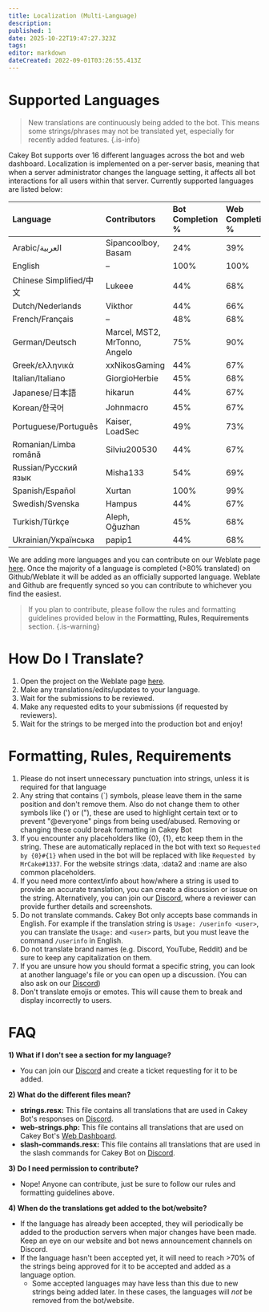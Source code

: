 ```yaml
---
title: Localization (Multi-Language)
description: 
published: 1
date: 2025-10-22T19:47:27.323Z
tags: 
editor: markdown
dateCreated: 2022-09-01T03:26:55.413Z
---
```


# Supported Languages

> New translations are continuously being added to the bot. This means some strings/phrases may not be translated yet, especially for recently added features.
{.is-info}

Cakey Bot supports over 16 different languages across the bot  and web dashboard. Localization is implemented on a per-server basis, meaning that when a server administrator changes the language setting, it affects all bot interactions for all users within that server. Currently supported languages are listed below:

| Language            | Contributors                          | Bot Completion % | Web Completion % |
| :------------------| :------------------------------------- | :--------------- | :---------------- |
| Arabic/العربية      | Sipancoolboy, Basam                     | 24%               | 39%               |
| English            | –                                     | 100%              | 100%              |
| Chinese Simplified/中文 | Lukeee                            | 44%               | 68%               |
| Dutch/Nederlands   | Vikthor                               | 44%               | 66%               |
| French/Français    | –                                     | 48%               | 68%               |
| German/Deutsch     | Marcel, MST2, MrTonno, Angelo         | 75%               | 90%               |
| Greek/ελληνικά      | xxNikosGaming                        | 44%               | 67%               |
| Italian/Italiano   | GiorgioHerbie                         | 45%               | 68%               |
| Japanese/日本語       | hikarun                             | 44%               | 67%               |
| Korean/한국어        | Johnmacro                            | 45%               | 67%               |
| Portuguese/Português | Kaiser, LoadSec                     | 49%               | 73%               |
| Romanian/Limba română | Silviu200530                       | 44%               | 67%               |
| Russian/Русский язык | Misha133                            | 54%               | 69%               |
| Spanish/Español    | Xurtan                                | 100%              | 99%              |
| Swedish/Svenska    | Hampus                                | 44%               | 67%               |
| Turkish/Türkçe     | Aleph, Oğuzhan                        | 45%               | 68%               |
| Ukrainian/Українська | papip1                              | 44%               | 68%               |

We are adding more languages and you can contribute on our Weblate page [here](https://translate.cakey.bot/). Once the majority of a language is completed (>80% translated) on Github/Weblate it will be added as an officially supported language. Weblate and Github are frequently synced so you can contribute to whichever you find the easiest.

> If you plan to contribute, please follow the rules and formatting guidelines provided below in the **Formatting, Rules, Requirements** section.
{.is-warning}

# How Do I Translate?

1. Open the project on the Weblate page [here](https://translate.cakey.bot/).
2. Make any translations/edits/updates to your language.
3. Wait for the submissions to be reviewed.
4. Make any requested edits to your submissions (if requested by reviewers).
5. Wait for the strings to be merged into the production bot and enjoy!

# Formatting, Rules, Requirements

1. Please do not insert unnecessary punctuation into strings, unless it is
   required for that language
2. Any string that contains (`) symbols, please leave them in the same position
   and don't remove them. Also do not change them to other symbols like (') or ("),
   these are used to highlight certain text or to prevent "@everyone" pings from
   being used/abused. Removing or changing these could break formatting in Cakey
   Bot
3. If you encounter any placeholders like {0}, {1}, etc keep them in the
   string. These are automatically replaced in the bot with text so
   `Requested by {0}#{1}` when used in the bot will be replaced with like
   `Requested by MrCake#1337`. For the website strings :data, :data2 and :name are 
   also common placeholders.
4. If you need more context/info about how/where a string is used to provide an
   accurate translation, you can create a discussion or issue on the string. 
   Alternatively, you can join our [Discord](https://cakey.bot/discord), where a reviewer can
   provide further details and screenshots.
5. Do not translate commands. Cakey Bot only accepts base commands in English.
   For example if the translation string is `Usage: /userinfo <user>`, you can
   translate the `Usage:` and `<user>` parts, but you must leave the command
   `/userinfo` in English.
6. Do not translate brand names (e.g. Discord, YouTube, Reddit) and be sure to keep any
   capitalization on them.
7. If you are unsure how you should format a specific string, you can look at
   another language's file or you can open up a discussion. (You can also ask on
   our [Discord](https://cakey.bot/discord))
8. Don't translate emojis or emotes. This will cause them to break and display incorrectly to users.

# FAQ

**1) What if I don't see a section for my language?**

- You can join our [Discord](https://cakey.bot/discord) and create a ticket requesting for it to be added.

**2) What do the different files mean?**

- **strings.resx:** This file contains all translations that are used in Cakey Bot's responses on [Discord](https://discord.gg/Y3VdQAD).
- **web-strings.php:** This file contains all translations that are used on Cakey Bot's [Web Dashboard](https://cakey.bot/dashboard/public).
- **slash-commands.resx:** This file contains all translations that are used in the slash commands for Cakey Bot on [Discord](https://discord.gg/Y3VdQAD).

**3) Do I need permission to contribute?**

- Nope! Anyone can contribute, just be sure to follow our rules and formatting guidelines above.

**4) When do the translations get added to the bot/website?**

- If the language has already been accepted, they will periodically be added to the production servers when major changes have been made. Keep an eye on our website and bot news announcement channels on Discord.
- If the language hasn't been accepted yet, it will need to reach >70% of the strings being approved for it to be accepted and added as a language option.
  - Some accepted languages may have less than this due to new strings being added later. In these cases, the languages will _not_ be removed from the bot/website.